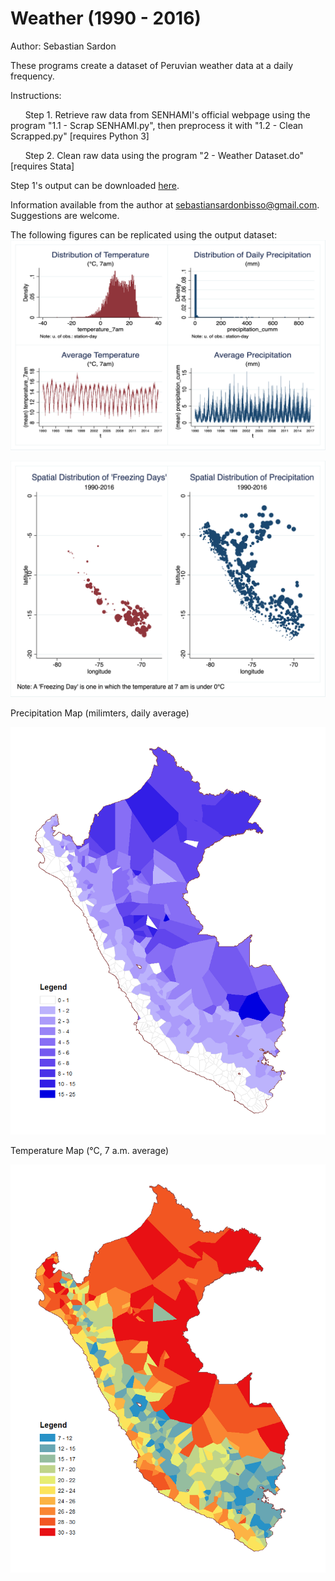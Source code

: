 # Weather (1990 - 2016)
Author: Sebastian Sardon

These programs create a dataset of Peruvian weather data at a daily frequency.

Instructions:

&nbsp;&nbsp;&nbsp;&nbsp;&nbsp;&nbsp;Step 1. Retrieve raw data from SENHAMI's official webpage using the program "1.1 - Scrap SENHAMI.py", then preprocess it with "1.2 - Clean Scrapped.py" [requires Python 3] 
    
&nbsp;&nbsp;&nbsp;&nbsp;&nbsp;&nbsp;Step 2. Clean raw data using the program "2 - Weather Dataset.do" [requires Stata]

Step 1's output can be downloaded [here](https://www.dropbox.com/sh/z9igeu8g1tu37fx/AADkyefvuqyjRrrDhGPVh2LXa?dl=0).

Information available from the author at sebastiansardonbisso@gmail.com. Suggestions are welcome.

The following figures can be replicated using the output dataset:
![](images/1_4panels.png)

![](images/2_maps.png)

Precipitation Map (milimters, daily average)

![](images/Rain.png)

Temperature Map (°C, 7 a.m. average)

![](images/Temperature.png)
